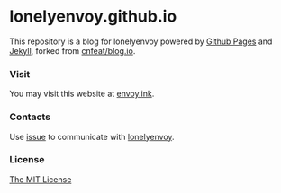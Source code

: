 lonelyenvoy.github.io
===

This repository is a blog for lonelyenvoy powered by 
<a href="https://pages.github.com" target="_blank">Github Pages</a> 
and 
<a href="http://jekyllrb.com/" target="_blank">Jekyll</a>, forked from 
<a href="https://github.com/cnfeat/blog.io" target="_blank">cnfeat/blog.io</a>.

### Visit
You may visit this website at <a href="http://envoy.ink" target="_blank">envoy.ink</a>.

### Contacts
Use <a href="https://github.com/lonelyenvoy/ACMCodingPlayground/issues" target="_blank">issue</a> to communicate with <a href="https://github.com/lonelyenvoy" target="_blank">lonelyenvoy</a>.

### License
<a href="https://" target="_blank">The MIT License</a>
